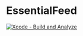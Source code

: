 
# EssentialFeed

[![Xcode - Build and Analyze](https://github.com/milankamilya/EssentialFeed/actions/workflows/swift-xcode.yml/badge.svg)](https://github.com/milankamilya/EssentialFeed/actions/workflows/swift-xcode.yml)
